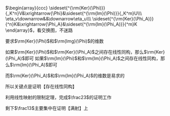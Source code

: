 $\begin{array}{ccc}
\sideset{^{\rm{Ker}(\Phi)}}{_K^n}V&\xrightarrow{\Phi}&\sideset{^{\rm{Im}(\Phi)}}{_K^m}U\\\ 
\eta_v\downarrow&&\downarrow\eta_u\\\ 
\sideset{^{\rm{Ker}(\Phi_A)}}{^n}K&\xrightarrow{\Phi_A}&\sideset{^{\rm{Im}(\Phi_A)}}{^m}K
\end{array}$，看交换图，不迷路

要求$\rm{Ker}(\Phi)$和$\rm{Img}(\Phi)$的维数

如果$\rm{Ker}(\Phi)$和$\rm{Ker}(\Phi_A)$之间存在线性同构，那么$\rm{Ker}(\Phi_A)$即可
如果$\rm{Im}(\Phi)$和$\rm{Im}(\Phi_A)$之间存在线性同构，那么$\rm{Im}(\Phi_A)$即可

而$\rm{Ker}(\Phi_A)$和$\rm{Im}(\Phi_A)$的维数是易求的

所以关键点是证明【存在线性同构】

利用线性映射的限制定理，完成$\frac23$的证明工作

剩下$\frac13$主要集中在证明【满射】上